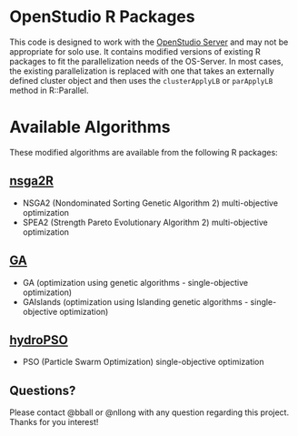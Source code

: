 # OpenStudio R Packages

This code is designed to work with the [OpenStudio Server](https://github.com/NREL/OpenStudio-server) and may not be appropriate for solo use.
It contains modified versions of existing R packages to fit the parallelization needs of the OS-Server.
In most cases, the existing parallelization is replaced with one that takes an externally defined cluster object and then uses the `clusterApplyLB` or `parApplyLB` method in R::Parallel.

# Available Algorithms

These modified algorithms are available from the following R packages:

## [nsga2R](https://cran.r-project.org/web/packages/nsga2R/index.html)
* NSGA2 (Nondominated Sorting Genetic Algorithm 2) multi-objective optimization
* SPEA2 (Strength Pareto Evolutionary Algorithm 2) multi-objective optimization

## [GA](https://cran.r-project.org/package=GA)
* GA (optimization using genetic algorithms - single-objective optimization)
* GAIslands (optimization using Islanding genetic algorithms - single-objective optimization)

## [hydroPSO](http://www.rforge.net/hydroPSO/)
* PSO (Particle Swarm Optimization) single-objective optimization

## Questions?

Please contact @bball or @nllong with any question regarding this project. Thanks for you interest!

